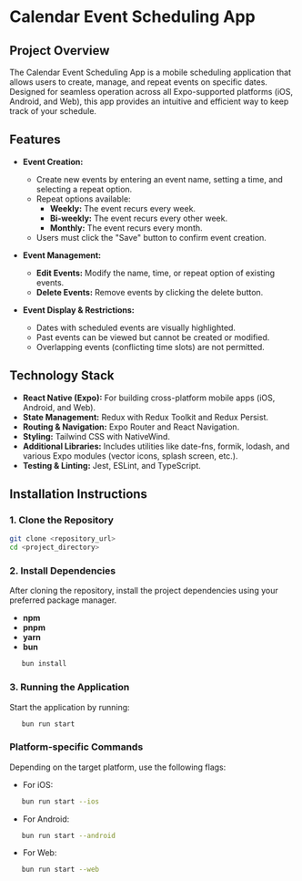 # Calendar Event Scheduling App

## Project Overview

The Calendar Event Scheduling App is a mobile scheduling application that allows users to create, manage, and repeat events on specific dates. Designed for seamless operation across all Expo-supported platforms (iOS, Android, and Web), this app provides an intuitive and efficient way to keep track of your schedule.

## Features

- **Event Creation:**

  - Create new events by entering an event name, setting a time, and selecting a repeat option.
  - Repeat options available:
    - **Weekly:** The event recurs every week.
    - **Bi-weekly:** The event recurs every other week.
    - **Monthly:** The event recurs every month.
  - Users must click the "Save" button to confirm event creation.

- **Event Management:**

  - **Edit Events:** Modify the name, time, or repeat option of existing events.
  - **Delete Events:** Remove events by clicking the delete button.

- **Event Display & Restrictions:**
  - Dates with scheduled events are visually highlighted.
  - Past events can be viewed but cannot be created or modified.
  - Overlapping events (conflicting time slots) are not permitted.

## Technology Stack

- **React Native (Expo):** For building cross-platform mobile apps (iOS, Android, and Web).
- **State Management:** Redux with Redux Toolkit and Redux Persist.
- **Routing & Navigation:** Expo Router and React Navigation.
- **Styling:** Tailwind CSS with NativeWind.
- **Additional Libraries:** Includes utilities like date-fns, formik, lodash, and various Expo modules (vector icons, splash screen, etc.).
- **Testing & Linting:** Jest, ESLint, and TypeScript.

## Installation Instructions

### 1. Clone the Repository

```bash
git clone <repository_url>
cd <project_directory>
```

### 2. Install Dependencies

After cloning the repository, install the project dependencies using your preferred package manager.

- **npm**
- **pnpm**
- **yarn**
- **bun**

```bash
   bun install
```

### 3. Running the Application

Start the application by running:

```bash
   bun run start
```

### Platform-specific Commands

Depending on the target platform, use the following flags:

- For iOS:

```bash
   bun run start --ios
```

- For Android:

```bash
   bun run start --android
```

- For Web:

```bash
   bun run start --web
```
